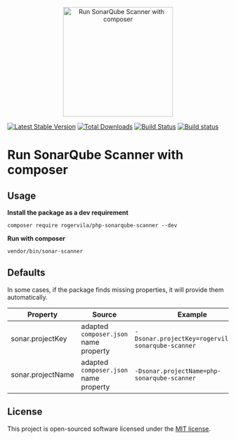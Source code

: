 <p align="center"><img width="250" src="https://i.imgur.com/xcIhGwP.png" alt="Run SonarQube Scanner with composer" /></p>

[![Latest Stable Version](https://poser.pugx.org/rogervila/php-sonarqube-scanner/v/stable)](https://packagist.org/packages/rogervila/php-sonarqube-scanner)
[![Total Downloads](https://poser.pugx.org/rogervila/php-sonarqube-scanner/downloads)](https://packagist.org/packages/rogervila/php-sonarqube-scanner)
[![Build Status](https://travis-ci.org/rogervila/php-sonarqube-scanner.svg?branch=master)](https://travis-ci.org/rogervila/php-sonarqube-scanner)
[![Build status](https://ci.appveyor.com/api/projects/status/weidwo98jcdrtkxm?svg=true)](https://ci.appveyor.com/project/roger-vila/php-sonarqube-scanner)



# Run SonarQube Scanner with composer

## Usage

**Install the package as a dev requirement**

```
composer require rogervila/php-sonarqube-scanner --dev
```


**Run with composer**

```
vendor/bin/sonar-scanner
```

## Defaults

In some cases, if the package finds missing properties, it will provide them automatically.

| Property  | Source | Example
|----|---|---|
| sonar.projectKey  | adapted `composer.json` name property | `-Dsonar.projectKey=rogervila_php-sonarqube-scanner`
| sonar.projectName | adapted `composer.json` name property | `-Dsonar.projectName=php-sonarqube-scanner`

## License

This project is open-sourced software licensed under the [MIT license](https://opensource.org/licenses/MIT).
